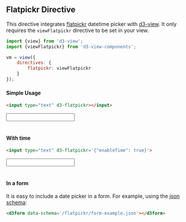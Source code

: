 ## Flatpickr Directive

This directive integrates [flatpickr][] datetime picker with [d3-view][].
It only requires the ```viewFlatpickr``` directive to be set in your view.
```javascript
import {view} from 'd3-view';
import {viewFlatpickr} from 'd3-view-components';

vm = view({
    directives: {
        flatpickr: viewFlatpickr
    }
});
```

#### Simple Usage

```html
<input type="text" d3-flatpickr></input>
```
<input type="text" d3-flatpickr>
<br><br>

#### With time

```html
<input type="text" d3-flatpickr='{"enableTime": true}'>
```
<input type="text" d3-flatpickr='{"enableTime": true}'>
<br><br>

#### In a form

It is easy to include a date picker in a form. For example, using the
[json schema](/flatpickr/form-example.json):

```html
<d3form data-schema='/flatpickr/form-example.json'></d3form>
```
<div class="container-float">
    <form-data class="row">
        <div class="col-sm-6">
            <d3form data-schema='/flatpickr/form-example.json'></d3form>
        </div>
        <div class="col-sm-6">
            <div d3-marked="formData"></div>
        </div>
    </form-data>
</div>
<br><br>


[d3-view]: https://github.com/quantmind/d3-view
[flatpickr]: https://chmln.github.io/flatpickr/
